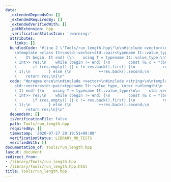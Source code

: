 ```yaml
---
data:
  _extendedDependsOn: []
  _extendedRequiredBy: []
  _extendedVerifiedWith: []
  _pathExtension: hpp
  _verificationStatusIcon: ':warning:'
  attributes:
    links: []
  bundledCode: "#line 2 \"Tools/run_length.hpp\"\n\n#include <vector>\n#include <string>\n\
    \ntemplate <class It>\nstd::vector<std::pair<typename It::value_type, int>> runlength(\n\
    \    It begin, It end) {\n    using T = typename It::value_type;\n\n    std::vector<std::pair<T,\
    \ int>> res;\n    while (begin != end) {\n        const T& c = *(begin++);\n \
    \       if (res.empty() || c != res.back().first) {\n            res.emplace_back(c,\
    \ 1);\n        } else {\n            ++res.back().second;\n        }\n    }\n\n\
    \    return res;\n}\n"
  code: "#pragma once\n\n#include <vector>\n#include <string>\n\ntemplate <class It>\n\
    std::vector<std::pair<typename It::value_type, int>> runlength(\n    It begin,\
    \ It end) {\n    using T = typename It::value_type;\n\n    std::vector<std::pair<T,\
    \ int>> res;\n    while (begin != end) {\n        const T& c = *(begin++);\n \
    \       if (res.empty() || c != res.back().first) {\n            res.emplace_back(c,\
    \ 1);\n        } else {\n            ++res.back().second;\n        }\n    }\n\n\
    \    return res;\n}\n"
  dependsOn: []
  isVerificationFile: false
  path: Tools/run_length.hpp
  requiredBy: []
  timestamp: '2020-07-27 20:19:51+09:00'
  verificationStatus: LIBRARY_NO_TESTS
  verifiedWith: []
documentation_of: Tools/run_length.hpp
layout: document
redirect_from:
- /library/Tools/run_length.hpp
- /library/Tools/run_length.hpp.html
title: Tools/run_length.hpp
---
```

